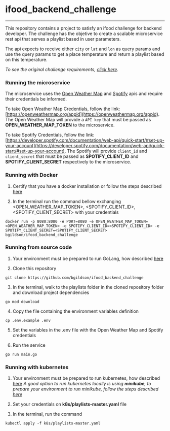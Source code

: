 # ifood_backend_challenge
---

This repository contains a project to satisfy an ifood challenge for backend developer. The challenge has the objetive to create a scalable microservice rest api that serves a playlist based in user parameters.

The api expects to receive either `city` or `lat` and `lon` as query params and use the query params to get a place temperature and return a playlist based on this temperature.

_To see the original challenge requirements, [click here](CHALLENGE.md)._

### Running the microservice

The microservice uses the [Open Weather Map](https://openweathermap.org/api) and [Spotify](https://developer.spotify.com/documentation/web-api/quick-start/) apis and require their credentials be informed.

To take Open Weather Map Credentials, follow the link: [https://openweathermap.org/appid](https://openweathermap.org/appid). The Open Weather Map will provide a `API key` that must be passed as **OPEN_WEATHER_MAP_TOKEN** to the microservice.

To take Spotify Credentials, follow the link: [https://developer.spotify.com/documentation/web-api/quick-start/#set-up-your-account](https://developer.spotify.com/documentation/web-api/quick-start/#set-up-your-account). The Spotify will provide `client_id` and `client_secret` that must be passed as **SPOTIFY_CLIENT_ID** and **SPOTIFY_CLIENT_SECRET** respectively to the microservice.

### Running with Docker

1. Certify that you have a docker installation or follow the steps described [here](https://docs.docker.com/get-docker/)

2. In the terminal run the command bellow exchanging <OPEN_WEATHER_MAP_TOKEN>, <SPOTIFY_CLIENT_ID>, <SPOTIFY_CLIENT_SECRET> with your credentials
```
docker run -p 8080:8080 -e PORT=8080 -e OPEN_WEATHER_MAP_TOKEN=<OPEN_WEATHER_MAP_TOKEN> -e SPOTIFY_CLIENT_ID=<SPOTIFY_CLIENT_ID> -e SPOTIFY_CLIENT_SECRET=<SPOTIFY_CLIENT_SECRET> bgildson/ifood_backend_challenge
```

### Running from source code

1. Your environment must be prepared to run GoLang, how described [here](https://golang.org/doc/install)

2. Clone this repository
```
git clone https://github.com/bgildson/ifood_backend_challenge
```

3. In the terminal, walk to the playlists folder in the cloned repository folder and download project dependencies
```
go mod download
```

4. Copy the file containing the environment variables definition
```
cp .env.example .env
```

5. Set the variables in the .env file with the Open Weather Map and Spotify credentials

6. Run the service
```
go run main.go
```

### Running with kubernetes

1. Your environment must be prepared to run kubernetes, how described [here](https://kubernetes.io/docs/tasks/tools/install-kubectl/)
_A good option to run kubernetes locally is using **minikube**, to prepare your environment to run minikube, follow the steps described [here](https://kubernetes.io/docs/tasks/tools/install-minikube/)_

2. Set your credentials on **k8s/playlists-master.yaml** file

3. In the terminal, run the command
```
kubectl apply -f k8s/playlists-master.yaml
```
